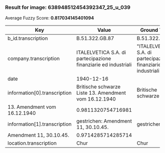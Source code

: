 ### Result for image: 638948512454392347_25_u_039
Average Fuzzy Score: **0.817034145401094**
<small>

| Key | Value | Ground Truth | Score |
| --- | --- | --- | --- |
| b_id.transcription | B.51.322.GB.87 | B.51.322.GB.87. | 0.9655172413793103 |
| company.transcription | ITALELVETICA S.A. di partecipazione finanziarie ed industriali | "ITALELVETICA" S.A. di partecipazione finanziarie ed industriali | 0.9841269841269842 |
| date | 1940-12-16 |  | 0.0 |
| information[0].transcription | Britische schwarze Liste 13. Amendment vom 16.12.1940 | Britische schwarze Liste
13. Amendment vom 16.12.1940 | 0.9811320754716981 |
| information[1].transcription | gestrichen: Amendment 11, 30.10.45. | gestrichen:
Amendment 11, 30.10.45. | 0.9714285714285714 |
| location.transcription | Chur | Chur | 1.0 |

</small>
